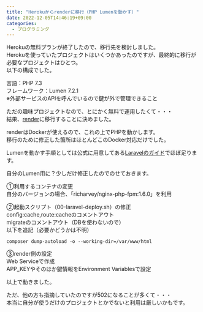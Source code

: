 ```yaml
---
title: "Herokuからrenderに移行（PHP Lumenを動かす）"
date: 2022-12-05T14:46:19+09:00
categories:
  - プログラミング
---
```


Herokuの無料プランが終了したので、移行先を検討しました。  
Herokuを使っていたプロジェクトはいくつかあったのですが、最終的に移行が必要なプロジェクトはひとつ。  
以下の構成でした。

言語：PHP 7.3  
フレームワーク：Lumen 7.2.1  
※外部サービスのAPIを呼んでいるので鍵が外で管理できること

ただの趣味プロジェクトなので、とにかく無料で運用したくて・・・  
結果、<a target="_blank" href="https://render.com/">render</a>に移行することに決めました。

renderはDockerが使えるので、これの上でPHPを動かします。  
移行のために修正した箇所はほとんどこのDocker対応だけでした。

Lumenを動かす手順としては公式に用意してある<a target="_blank" href="https://render.com/docs/deploy-php-laravel-docker">Laravelのガイド</a>でほぼ足ります。

自分のLumen用に？少しだけ修正したのでのせておきます。

①利用するコンテナの変更  
自分のバージョンの場合、「richarvey/nginx-php-fpm:1.6.0」を利用

②起動スクリプト（00-laravel-deploy.sh）の修正  
config:cache,route:cacheのコメントアウト  
migrateのコメントアウト（DBを使わないので）  
以下を追記（必要かどうかは不明）

```
composer dump-autoload -o --working-dir=/var/www/html
```

③render側の設定  
Web Serviceで作成  
APP_KEYやそのほか鍵情報をEnvironment Variablesで設定

以上で動きました。

ただ、他の方も指摘していたのですが502になることが多くて・・・  
本当に自分が使うだけのプロジェクトとかでないと利用は厳しいかもです。
